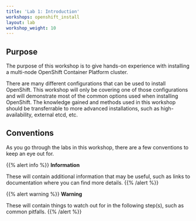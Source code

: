 ```yaml
---
title: 'Lab 1: Introduction'
workshops: openshift_install
layout: lab
workshop_weight: 10
---
```


## Purpose

The purpose of this workshop is to give hands-on experience with installing a
multi-node OpenShift Container Platform cluster.

There are many different configurations that can be used to install OpenShift.
This workshop will only be covering one of those configurations and will
demonstrate most of the common options used when installing OpenShift. The
knowledge gained and methods used in this workshop should be transferrable
to more advanced installations, such as high-availability, external etcd, etc.

## Conventions

As you go through the labs in this workshop, there are a few conventions to
keep an eye out for.

{{% alert info %}}
**Information**

These will contain additional information that may be useful, such as
links to documentation where you can find more details.
{{% /alert %}}

{{% alert warning %}}
**Warning**

These will contain things to watch out for in the following step(s), such as
common pitfalls.
{{% /alert %}}
